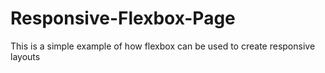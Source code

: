 # Responsive-Flexbox-Page
This is a simple example of how flexbox can be used to create responsive layouts
